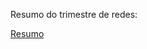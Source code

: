 Resumo do trimestre de redes:

<a href="https://www.evernote.com/shard/s499/sh/993824fe-fa95-6707-c1e6-8229630d80d8/cf8ec054d844f17b194273866e86710b">Resumo</a>
